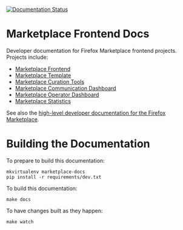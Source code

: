 [![Documentation Status](https://readthedocs.org/projects/marketplace/badge/?version=latest)](https://readthedocs.org/projects/marketplace-frontend/?badge=latest)

# Marketplace Frontend Docs

Developer documentation for Firefox Marketplace frontend projects. Projects
include:

- [Marketplace Frontend](http://github.com/mozilla/fireplace)
- [Marketplace Template](http://github.com/mozilla/marketplace-template)
- [Marketplace Curation Tools](http://github.com/mozilla/transonic)
- [Marketplace Communication Dashboard](http://github.com/mozilla/commbadge)
- [Marketplace Operator Dashboard](http://github.com/mozilla/marketplace-operator-dashboard)
- [Marketplace Statistics](http://github.com/mozilla/marketplace-stats)

See also the
[high-level developer documentation for the Firefox Marketplace](https://marketplace.readthedocs.org/).


# Building the Documentation

To prepare to build this documentation:

    mkvirtualenv marketplace-docs
    pip install -r requirements/dev.txt

To build this documentation:

    make docs

To have changes built as they happen:

    make watch
